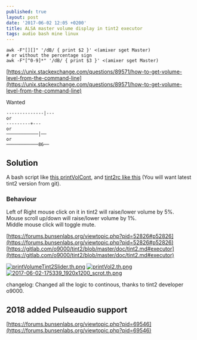 ```yaml
---
published: true
layout: post
date: '2017-06-02 12:05 +0200'
title: ALSA master volume display in tint2 executor
tags: audio bash mine linux
---
```

    awk -F"[][]" '/dB/ { print $2 }' <(amixer sget Master)
    # or without the percentage sign
    awk -F"[^0-9]*" '/dB/ { print $3 }' <(amixer sget Master)
    
[https://unix.stackexchange.com/questions/89571/how-to-get-volume-level-from-the-command-line](https://unix.stackexchange.com/questions/89571/how-to-get-volume-level-from-the-command-line)

Wanted

    --------------|---
    or
    ---------+---
    or
    ────────────│──
    or
    ────────────86──
    
## Solution

A bash script like [this printVolCont](https://raw.githubusercontent.com/brontosaurusrex/postbang/master/bin/printVolCont), and [tint2rc like this](https://raw.githubusercontent.com/brontosaurusrex/postbang/master/.config/tint2/tint2rc.printVolCont) (You will want latest tint2 version from git).

### Behaviour

Left of Right mouse click on it in tint2 will raise/lower volume by 5%.  
Mouse scroll up/down will raise/lower volume by 1%.  
Middle mouse click will toggle mute.

[https://forums.bunsenlabs.org/viewtopic.php?pid=52826#p52826](https://forums.bunsenlabs.org/viewtopic.php?pid=52826#p52826)  
[https://gitlab.com/o9000/tint2/blob/master/doc/tint2.md#executor](https://gitlab.com/o9000/tint2/blob/master/doc/tint2.md#executor)

[![printVolumeTint2Slider.th.png](//cdn.scrot.moe/images/2017/05/31/printVolumeTint2Slider.th.png)](//cdn.scrot.moe/images/2017/05/31/printVolumeTint2Slider.png)
[![printVol2.th.png](//cdn.scrot.moe/images/2017/05/31/printVol2.th.png)](//cdn.scrot.moe/images/2017/05/31/printVol2.png)
[![2017-06-02-175339_1920x1200_scrot.th.png](//cdn.scrot.moe/images/2017/06/02/2017-06-02-175339_1920x1200_scrot.th.png)](//cdn.scrot.moe/images/2017/06/02/2017-06-02-175339_1920x1200_scrot.png)

changelog: Changed all the logic to continous, thanks to tint2 developer o9000.

## 2018 added Pulseaudio support

[https://forums.bunsenlabs.org/viewtopic.php?pid=69546](https://forums.bunsenlabs.org/viewtopic.php?pid=69546)
